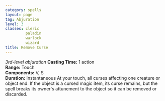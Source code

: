 ```yaml
---
category: spells
layout: page
tag: Abjuration
level: 3
classes: cleric
         paladin
         warlock
         wizard
title: Remove Curse 
---
```

_3rd-level abjuration_ 
**Casting Time:** 1 action    
**Range:** Touch    
**Components:** V, S    
**Duration:** Instantaneous 
At your touch, all curses affecting one creature or object end. If the object is a cursed magic item, its curse remains, but the spell breaks its owner's attunement to the object so it can be removed or discarded. 
